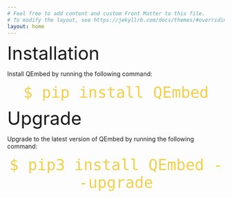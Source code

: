 ```yaml
---
# Feel free to add content and custom Front Matter to this file.
# To modify the layout, see https://jekyllrb.com/docs/themes/#overriding-theme-defaults
layout: home
---
```



<span style="font-size:3em;">Installation</span>

Install QEmbed by running the following command:

<p style="text-align: center;">
<code class = "inlinecode"><span style="color: #f2cf4a; font-family: Monospace; font-size: 3em;">$ pip install QEmbed</span></code>
</p>

<span style="font-size:3em;">Upgrade</span>

Upgrade to the latest version of QEmbed by running the following command:

<p style="text-align: center;">
<code class = "inlinecode"><span style="color: #f2cf4a; font-family: Monospace; font-size: 3em;">$ pip3 install QEmbed --upgrade</span></code>
</p>

